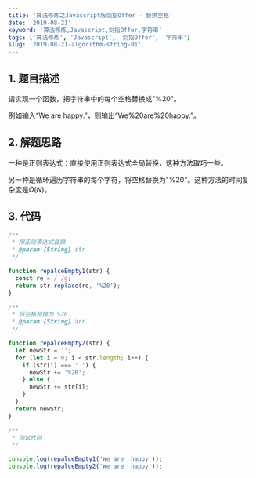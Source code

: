 ```yaml
---
title: '算法修炼之Javascript版剑指Offer - 替换空格'
date: '2019-08-21'
keyword: '算法修炼,Javascript,剑指Offer,字符串'
tags: ['算法修炼', 'Javascript', '剑指Offer', '字符串']
slug: '2019-08-21-algorithm-string-01'
---
```


## 1. 题目描述

请实现一个函数，把字符串中的每个空格替换成"%20"。

例如输入“We are happy.”，则输出“We%20are%20happy.”。

## 2. 解题思路

一种是正则表达式：直接使用正则表达式全局替换，这种方法取巧一些。

另一种是循环遍历字符串的每个字符，将空格替换为"%20"。这种方法的时间复杂度是$O(N)$。

## 3. 代码

```javascript
/**
 * 用正则表达式替换
 * @param {String} str
 */

function repalceEmpty1(str) {
  const re = / /g;
  return str.replace(re, '%20');
}

/**
 * 将空格替换为 %20
 * @param {String} arr
 */

function repalceEmpty2(str) {
  let newStr = '';
  for (let i = 0; i < str.length; i++) {
    if (str[i] === ' ') {
      newStr += '%20';
    } else {
      newStr += str[i];
    }
  }
  return newStr;
}

/**
 * 测试代码
 */

console.log(repalceEmpty1('We are  happy'));
console.log(repalceEmpty2('We are  happy'));
```
